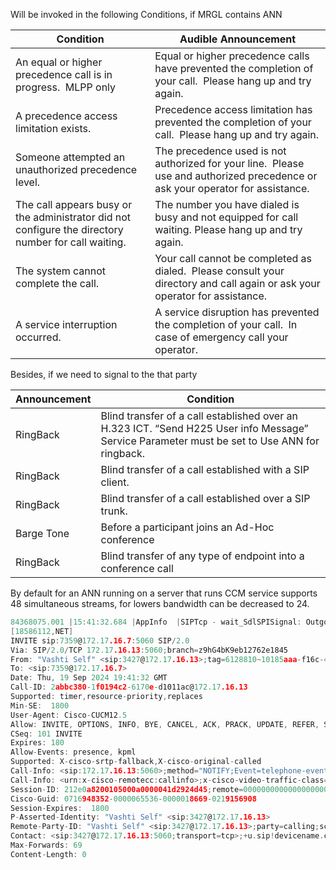 Will be invoked in the following Conditions, if MRGL contains ANN

| Condition                                                                                           | Audible Announcement                                                                                                            |
| --------------------------------------------------------------------------------------------------- | ------------------------------------------------------------------------------------------------------------------------------- |
| An equal or higher precedence call is in progress.  MLPP only                                       | Equal or higher precedence calls have prevented the completion of your call.  Please hang up and try again.                     |
| A precedence access limitation exists.                                                              | Precedence access limitation has prevented the completion of your call.  Please hang up and try again.                          |
| Someone attempted an unauthorized precedence level.                                                 | The precedence used is not authorized for your line.  Please use and authorized precedence or ask your operator for assistance. |
| The call appears busy or the administrator did not configure the directory number for call waiting. | The number you have dialed is busy and not equipped for call waiting. Please hang up and try again.                             |
| The system cannot complete the call.                                                                | Your call cannot be completed as dialed.  Please consult your directory and call again or ask your operator for assistance.     |
| A service interruption occurred.                                                                    | A service disruption has prevented the completion of your call.  In case of emergency call your operator.                       |

Besides, if we need to signal to the that party

| Announcement | Condition                                                                                                                                    |
| ------------ | -------------------------------------------------------------------------------------------------------------------------------------------- |
| RingBack     | Blind transfer of a call established over an H.323 ICT. “Send H225 User info Message” Service Parameter must be set to Use ANN for ringback. |
| RingBack     | Blind transfer of a call established with a SIP client.                                                                                      |
| RingBack     | Blind transfer of a call established over a SIP trunk.                                                                                       |
| Barge Tone   | Before a participant joins an Ad-Hoc conference                                                                                              |
| RingBack     | Blind transfer of any type of endpoint into a conference call                                                                                |

By default for an ANN running on a server that runs CCM service supports 48 simultaneous streams, for lowers bandwidth can be decreased to 24.



``` c
84368075.001 |15:41:32.684 |AppInfo  |SIPTcp - wait_SdlSPISignal: Outgoing SIP TCP message to 172.17.16.7 on port 5060 index 281446 
[18586112,NET]
INVITE sip:7359@172.17.16.7:5060 SIP/2.0
Via: SIP/2.0/TCP 172.17.16.13:5060;branch=z9hG4bK9eb12762e1845
From: "Vashti Self" <sip:3427@172.17.16.13>;tag=6128810~10185aaa-f16c-43c6-8b11-fd1ccfbe386d-37245911
To: <sip:7359@172.17.16.7>
Date: Thu, 19 Sep 2024 19:41:32 GMT
Call-ID: 2abbc380-1f0194c2-6170e-d1011ac@172.17.16.13
Supported: timer,resource-priority,replaces
Min-SE:  1800
User-Agent: Cisco-CUCM12.5
Allow: INVITE, OPTIONS, INFO, BYE, CANCEL, ACK, PRACK, UPDATE, REFER, SUBSCRIBE, NOTIFY
CSeq: 101 INVITE
Expires: 180
Allow-Events: presence, kpml
Supported: X-cisco-srtp-fallback,X-cisco-original-called
Call-Info: <sip:172.17.16.13:5060>;method="NOTIFY;Event=telephone-event;Duration=500"
Call-Info: <urn:x-cisco-remotecc:callinfo>;x-cisco-video-traffic-class=DESKTOP
Session-ID: 212e0a8200105000a0000041d2924d45;remote=00000000000000000000000000000000
Cisco-Guid: 0716948352-0000065536-0000018669-0219156908
Session-Expires:  1800
P-Asserted-Identity: "Vashti Self" <sip:3427@172.17.16.13>
Remote-Party-ID: "Vashti Self" <sip:3427@172.17.16.13>;party=calling;screen=yes;privacy=off
Contact: <sip:3427@172.17.16.13:5060;transport=tcp>;+u.sip!devicename.ccm.cisco.com="SEP0041D2924D45"
Max-Forwards: 69
Content-Length: 0
```